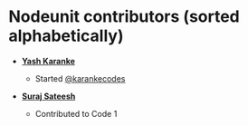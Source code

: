 Nodeunit contributors (sorted alphabetically)
============================================

* **[Yash Karanke](https://www.instagram.com/karankeyash/)**
    
    * Started [@karankecodes](https://www.instagram.com/karankecodes/)

* **[Suraj Sateesh](https://www.instagram.com/surajsatheesh27/)**

   * Contributed to Code 1
